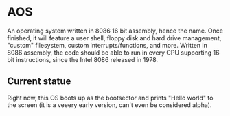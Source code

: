 # AOS
An operating system written in 8086 16 bit assembly, hence the name. Once finished, it will feature a user shell, floppy disk and hard drive management, "custom" filesystem, custom interrupts/functions, and more. Written in 8086 assembly, the code should be able to run in every CPU supporting 16 bit instructions, since the Intel 8086 released in 1978.
## Current statue
Right now, this OS boots up as the bootsector and prints "Hello world" to the screen (it is a veeery early version, can't even be considered alpha).
